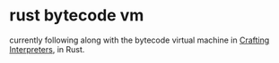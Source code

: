 # rust bytecode vm

currently following along with the bytecode virtual machine in [Crafting Interpreters](https://craftinginterpreters.com/), in Rust.

